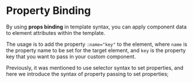 <template is="exm-article">
<a href="../../publics/examples/property-transmission/demo.html" preview></a>
<a href="../../publics/examples/property-transmission/test-demo.html" main></a>
</template>

# Property Binding

By using **props binding** in template syntax, you can apply component data to element attributes within the template.

The usage is to add the property `:name="key"` to the element, where `name` is the property name to be set for the target element, and `key` is the property key that you want to pass in your custom component.

Previously, it was mentioned to use selector syntax to set properties, and here we introduce the syntax of property passing to set properties;
